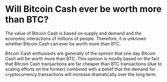# Will Bitcoin Cash ever be worth more than BTC?

The value of Bitcoin Cash is based on supply and demand and the economic interactions of millions of people. Therefore, it is unknown whether Bitcoin Cash can ever be worth more than BTC. 

Bitcoin Cash enthusiasts are generally of the opinion that one day Bitcoin Cash will be worth more than BTC. This opinion is mostly based on the fact that Bitcoin Cash transactions are far cheaper than BTC transactions (due to scaling efforts on the former) combined with a belief that the demand for cryptocurrency transactions will increase dramatically over the long term.